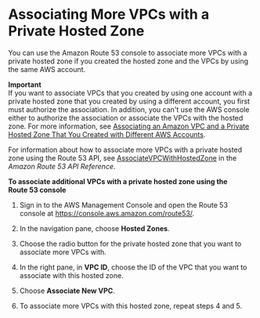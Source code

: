 # Associating More VPCs with a Private Hosted Zone<a name="hosted-zone-private-associate-vpcs"></a>

You can use the Amazon Route 53 console to associate more VPCs with a private hosted zone if you created the hosted zone and the VPCs by using the same AWS account\.

**Important**  
If you want to associate VPCs that you created by using one account with a private hosted zone that you created by using a different account, you first must authorize the association\. In addition, you can't use the AWS console either to authorize the association or associate the VPCs with the hosted zone\. For more information, see [Associating an Amazon VPC and a Private Hosted Zone That You Created with Different AWS Accounts](hosted-zone-private-associate-vpcs-different-accounts.md)\.

For information about how to associate more VPCs with a private hosted zone using the Route 53 API, see [AssociateVPCWithHostedZone](http://docs.aws.amazon.com/Route53/latest/APIReference/API_AssociateVPCWithHostedZone.html) in the *Amazon Route 53 API Reference*\.

**To associate additional VPCs with a private hosted zone using the Route 53 console**

1. Sign in to the AWS Management Console and open the Route 53 console at [https://console\.aws\.amazon\.com/route53/](https://console.aws.amazon.com/route53/)\.

1. In the navigation pane, choose **Hosted Zones**\.

1. Choose the radio button for the private hosted zone that you want to associate more VPCs with\.

1. In the right pane, in **VPC ID**, choose the ID of the VPC that you want to associate with this hosted zone\.

1. Choose **Associate New VPC**\.

1. To associate more VPCs with this hosted zone, repeat steps 4 and 5\.